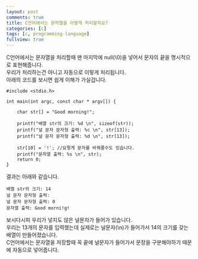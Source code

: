 ```yaml
---
layout: post
comments: true
title: C언어에서는 문자열을 어떻게 처리할까요?
categories: [c]
tags: [c, programming-language]
fullview: true
---
```

C언어에서는 문자열을 처리할때 맨 마지막에 null(\0)을 넣어서 문자의 끝을 명시적으로 표현해줍니다.  
우리가 처리하는건 아니고 자동으로 이렇게 처리됩니다.  
아래의 코드를 보시면 쉽게 이해가 가실겁니다.  
```
#include <stdio.h>

int main(int argc, const char * argv[]) {

    char str[] = "Good morning!";

    printf("배열 str의 크기: %d \n", sizeof(str));
    printf("널 문자 문자형 출력: %c \n", str[13]);
    printf("널 문자 문자형 출력: %d \n", str[13]);

    str[10] = '!'; //요렇게 문자를 바꿔줄수도 있습니다.
    printf("문자열 출력: %s \n", str);
    return 0;
}
```
결과는 아래와 같습니다.
```
배열 str의 크기: 14
널 문자 문자형 출력:  
널 문자 문자형 출력: 0
문자열 출력: Good morni!g!
```
보시다시피 우리가 넣지도 않은 널문자가 들어가 있습니다.  
우리는 13개의 문자를 입력했는데 실제로는 널문자(\n)가 들어가서 14의 크기를 갖는 배열이 만들어졌습니다.  
C언어에서는 문자열을 저장할때 꼭 끝에 널문자가 들어가서 문장을 구분해야하기 때문에 자동으로 넣어줍니다.  
